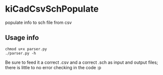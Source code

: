 # kiCadCsvSchPopulate
populate info to sch file from csv

## Usage info
```
chmod u+x parser.py
./parser.py -h
```

Be sure to feed it a correct .csv and a correct .sch as input and output files; there is little to no error checking in the code :p
